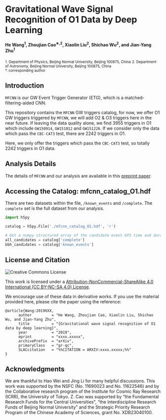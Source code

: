 # Gravitational Wave Signal Recognition of O1 Data by Deep Learning
**He Wang<sup>1</sup>, Zhoujian Cao<sup>∗,2</sup>, Xiaolin Liu<sup>2</sup>, Shichao Wu<sup>2</sup>, and Jian-Yang Zhu<sup>1</sup>**


<sub>1. Department of Physics, Beijing Normal University, Beijing 100875, China</sub>
<sub>2. Department of Astronomy, Beijing Normal University, Beijing 100875, China</sub>  
<sub>*. corresponding author


## Introduction ##
`MFCNN` is our GW Event Trigger Generator (ETG), which is a matched-filtering-aided CNN.

This repository contains the `MFCNN` GW triggers catalog, for now, we offer O1 GW triggers triggered by `MFCNN`, we will add O2 & O3 triggers here in the near future. If leaving the data quality alone, we find 3955 triggers in O1 which include `GW150914`, `GW151012` and `GW151226`. If we consider only the data which pass the `CBC-CAT3` test, there are 2242 triggers in O1.

Here, we only offer the triggers which pass the `CBC-CAT3` test, so totally 2242 triggers in O1 data.


## Analysis Details ##
The details of `MFCNN` and our analysis are available in this [preprint paper](https://arxiv.org/abs/xxxx.xxxxx).

## Accessing the Catalog: mfcnn_catalog_O1.hdf ##
There are two datasets within the file, `/known_events` and `/complete`. The `complete` set is the full dataset from our analysis.


```python
import h5py

catalog = h5py.File('./mfcnn_catalog_O1.hdf', 'r')

# Get a numpy structured array of the candidate event GPS time and duration.
all_candidates = catalog['complete']
bbh_candidates = catalog['known_events']
```


## License and Citation
![Creative Commons License](https://licensebuttons.net/l/by-nc-sa/4.0/88x31.png "Creative Commons License")

This work is licensed under a [Attribution-NonCommercial-ShareAlike 4.0 International (CC BY-NC-SA 4.0) License](https://creativecommons.org/licenses/by-nc-sa/4.0/).

We encourage use of these data in derivative works. If you use the material provided here, please cite the paper using the reference:

```
@article{Wang:2019XXX,
      author         = "He Wang, Zhoujian Cao, Xiaolin Liu, Shichao Wu, and Jian-Yang Zhu",
      title          = "{Gravitational wave signal recognition of O1 data by deep learning}",
      year           = "2019",
      eprint         = "xxxx.xxxxx",
      archivePrefix  = "arXiv",
      primaryClass   = "gr-qc",
      SLACcitation   = "%%CITATION = ARXIV:xxxx.xxxxx;%%"
}
```


## Acknowledgments ##
We are thankful to Hao Wei and Jing Li for many helpful discussions. This work was supported by the NSFC (No. 11690023 and No. 11622546) and by the Collaborative research program of the Institute for Cosmic Ray Research (ICRR), the University of Tokyo. Z. Cao was supported by “the Fundamental Research Funds for the Central Universities", “the Interdiscipline Research Funds of Beijing Normal University” and the Strategic
Priority Research Program of the Chinese Academy of Sciences, grant No. XDB23040100.
